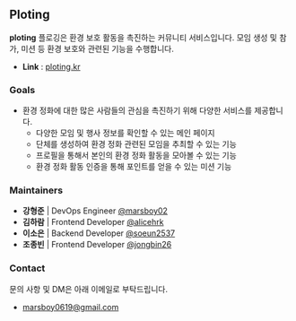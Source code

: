 ## Ploting

**ploting** 플로깅은 환경 보호 활동을 촉진하는 커뮤니티 서비스입니다. 모임 생성 및 참가, 미션 등 환경 보호와 관련된 기능을 수행합니다.
 

- **Link** : [ploting.kr](https://ploting.kr)

### Goals

- 환경 정화에 대한 많은 사람들의 관심을 촉진하기 위해 다양한 서비스를 제공합니다.
    - 다양한 모임 및 행사 정보를 확인할 수 있는 메인 페이지
    - 단체를 생성하여 환경 정화 관련된 모임을 추최할 수 있는 기능
    - 프로필을 통해서 본인의 환경 정화 활동을 모아볼 수 있는 기능
    - 환경 정화 활동 인증을 통해 포인트를 얻을 수 있는 미션 기능

### Maintainers

- **강형준** | DevOps Engineer [@marsboy02](https://github.com/marsboy02) 
- **김하람** | Frontend Developer [@alicehrk](https://github.com/alicehrk)
- **이소은** | Backend Developer [@soeun2537](https://github.com/soeun2537)
- **조종빈** | Frontend Developer [@jongbin26](https://github.com/jongbin26)

### Contact

문의 사항 및 DM은 아래 이메일로 부탁드립니다.

- marsboy0619@gmail.com
